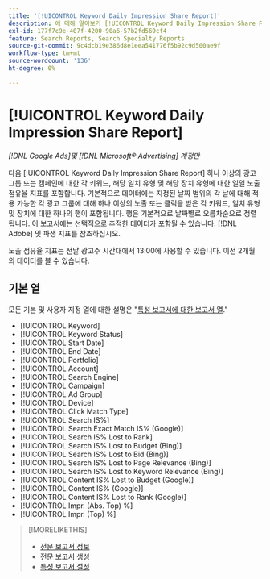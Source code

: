 ```yaml
---
title: '[!UICONTROL Keyword Daily Impression Share Report]'
description: 에 대해 알아보기 [!UICONTROL Keyword Daily Impression Share Report].
exl-id: 177f7c9e-407f-4200-90a6-57b2fd569cf4
feature: Search Reports, Search Specialty Reports
source-git-commit: 9c4dcb19e386d8e1eea541776f5b92c9d500ae9f
workflow-type: tm+mt
source-wordcount: '136'
ht-degree: 0%

---
```


# [!UICONTROL Keyword Daily Impression Share Report]

*[!DNL Google Ads]및 [!DNL Microsoft® Advertising] 계정만*

다음 [!UICONTROL Keyword Daily Impression Share Report] 하나 이상의 광고 그룹 또는 캠페인에 대한 각 키워드, 해당 일치 유형 및 해당 장치 유형에 대한 일일 노출 점유율 지표를 포함합니다. 기본적으로 데이터에는 지정된 날짜 범위의 각 날에 대해 적용 가능한 각 광고 그룹에 대해 하나 이상의 노출 또는 클릭을 받은 각 키워드, 일치 유형 및 장치에 대한 하나의 행이 포함됩니다. 행은 기본적으로 날짜별로 오름차순으로 정렬됩니다. 이 보고서에는 선택적으로 추적한 데이터가 포함될 수 있습니다. [!DNL Adobe] 및 파생 지표를 참조하십시오.

노출 점유율 지표는 전날 광고주 시간대에서 13:00에 사용할 수 있습니다. 이전 2개월의 데이터를 볼 수 있습니다.

## 기본 열

모든 기본 및 사용자 지정 열에 대한 설명은 &quot;[특성 보고서에 대한 보고서 열](specialty-report-columns.md).&quot;

* [!UICONTROL Keyword]
* [!UICONTROL Keyword Status]
* [!UICONTROL Start Date]
* [!UICONTROL End Date]
* [!UICONTROL Portfolio]
* [!UICONTROL Account]
* [!UICONTROL Search Engine]
* [!UICONTROL Campaign]
* [!UICONTROL Ad Group]
* [!UICONTROL Device]
* [!UICONTROL Click Match Type]
* [!UICONTROL Search IS%]
* [!UICONTROL Search Exact Match IS% (Google)]
* [!UICONTROL Search IS% Lost to Rank]
* [!UICONTROL Search IS% Lost to Budget (Bing)]
* [!UICONTROL Search IS% Lost to Bid (Bing)]
* [!UICONTROL Search IS% Lost to Page Relevance (Bing)]
* [!UICONTROL Search IS% Lost to Keyword Relevance (Bing)]
* [!UICONTROL Content IS% Lost to Budget (Google)]
* [!UICONTROL Content IS% (Google)]
* [!UICONTROL Content IS% Lost to Rank (Google)]
* [!UICONTROL Impr. (Abs. Top) %]
* [!UICONTROL Impr. (Top) %]

>[!MORELIKETHIS]
>
>* [전문 보고서 정보](specialty-report-about.md)
>* [전문 보고서 생성](specialty-report-generate.md)
>* [특성 보고서 설정](specialty-report-settings.md)
